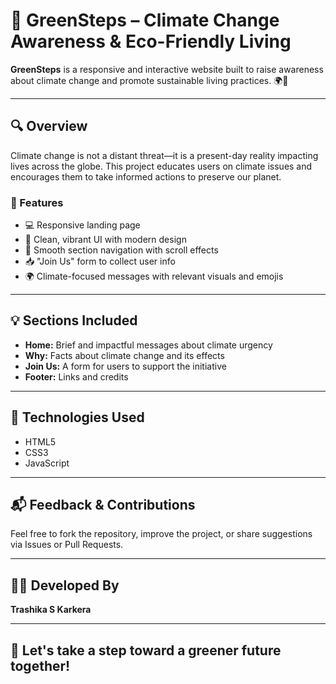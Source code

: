 # 🌿 GreenSteps – Climate Change Awareness & Eco-Friendly Living

**GreenSteps** is a responsive and interactive website built to raise awareness about climate change and promote sustainable living practices. 🌍🌱

---

## 🔍 Overview

Climate change is not a distant threat—it is a present-day reality impacting lives across the globe. This project educates users on climate issues and encourages them to take informed actions to preserve our planet.

### 🌟 Features

- 💻 Responsive landing page
- 🌈 Clean, vibrant UI with modern design
- 🔗 Smooth section navigation with scroll effects
- 📥 "Join Us" form to collect user info
- 🌍 Climate-focused messages with relevant visuals and emojis

---

## 💡 Sections Included

- **Home:** Brief and impactful messages about climate urgency
- **Why:** Facts about climate change and its effects
- **Join Us:** A form for users to support the initiative
- **Footer:** Links and credits

---

## 🚀 Technologies Used

- HTML5
- CSS3
- JavaScript

---

## 📬 Feedback & Contributions

Feel free to fork the repository, improve the project, or share suggestions via Issues or Pull Requests.

---

## 🧑‍💻 Developed By

**Trashika S Karkera** 

---

## 🌱 Let's take a step toward a greener future together!

